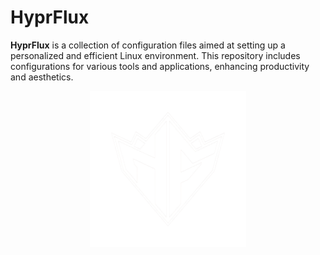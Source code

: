 # HyprFlux

**HyprFlux** is a collection of configuration files aimed at setting up a personalized and efficient Linux environment. This repository includes configurations for various tools and applications, enhancing productivity and aesthetics.

<img src="/review/image.png" alt="Logo" style="display:block;margin:0 auto;width:250px;height:auto;">
